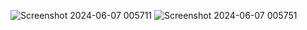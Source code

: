 ![Screenshot 2024-06-07 005711](https://github.com/Suhail-Sharieff/PROJECT-quizCardPlayer/assets/149879419/25c25e3a-7a6f-454c-bc04-093ada8a40dc)
![Screenshot 2024-06-07 005751](https://github.com/Suhail-Sharieff/PROJECT-quizCardPlayer/assets/149879419/c9dd7b7b-eb40-41e3-b245-396a86afc74e)

